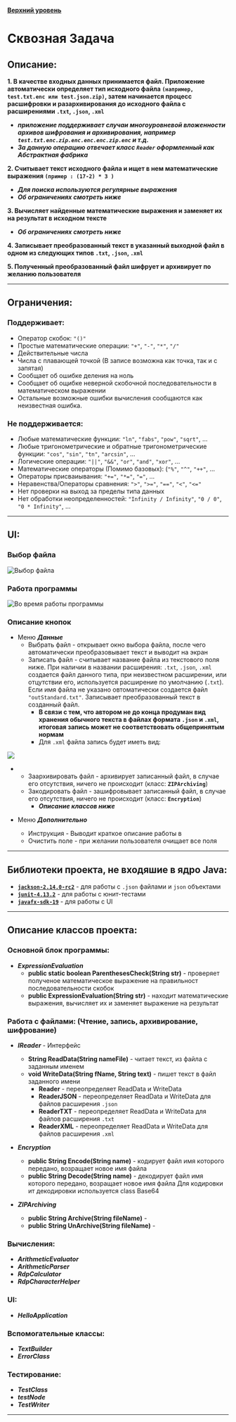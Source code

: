 
**[Верхний уровень](https://github.com/KristianKuznetsov/top-levelInformationRepository)**

# Сквозная Задача 

## Описание: 
**1. В качестве входных данных принимается файл. Приложение автоматически определяет тип исходного файла `(например, test.txt.enc или test.json.zip)`, затем начинается процесс расшифровки и разархивирования до исходного файла с расширениями `.txt`, `.json`, `.xml`**

- ***приложение поддерживает случаи многоуровневой вложенности архивов шифрования и архивирования, например `test.txt.enc.zip.enc.enc.enc.zip.enc` и т.д.***
- ***За данную операцию отвечает класс `Reader` оформленный как Абстрактная фабрика***

**2. Считывает текст исходного файла и ищет в нем математические выражения  `(пример : (17-2) * 3 )`**

- ***Для поиска используются регулярные выражения***
- ***Об ограничениях смотреть ниже***

**3. Вычисляет найденные математические выражения и заменяет их на результат в исходном тексте**

- ***Об ограничениях смотреть ниже***

**4. Записывает преобразованный текст в указанный выходной файл в одном из следующих типов `.txt`, `.json`, `.xml`** 

**5. Полученный преобразованный файл шифрует и архивирует по желанию пользователя** 

___

## Ограничения: 

### Поддерживает:
   - Оператор скобок: `"()"`
   - Простые математические операции: `"+"`, `"-"`, `"*"`, `"/"`
   - Действительные числа
   - Числа с плавающей точкой (В записе возможна как точка, так и с запятая)
   - Сообщает об ошибке деления на ноль
   - Сообщает об ощибке неверной скобочной последовательности в математическом выражении
   - Остальные возможные ошибки вычисления сообщаются как неизвестная ошибка.
 
### Не поддерживается:
   - Любые математические функции: `"ln"`, `"fabs"`, `"pow"`, `"sqrt"`, ...
   - Любые тригонометрические и обратные тригонометрические функции: `"cos"`, `"sin"`, `"tn"`, `"arcsin"`, ...
   - Логические операции: `"||"`, `"&&"`, `"or"`, `"and"`, `"xor"`, ...
   - Математические операторы (Помимо базовых): (`"%"`, `"^"`, `"++"`, ...
   - Операторы присваиывания: `"+="`, `"*="`, `"="`, ...
   - Неравенства/Операторы сравнения: `">"`, `">="`, `"=="`, `"<"`, `"<="`
   - Нет проверки на выход за пределы типа данных
   - Нет обработки неопределенностей: `"Infinity / Infinity"`, `"0 / 0"`, `"0 * Infinity"`, ...
___
## UI: 
### Выбор файла
![Выбор файла](https://github.com/KristianKuznetsov/JavaPractice/blob/main/Additional%20materials/2023-01-18_20-56-55.png)

### Работа программы
![Во время работы программы](https://github.com/KristianKuznetsov/JavaPractice/blob/main/Additional%20materials/2023-01-18_21-38-46.png)

### Описание кнопок

- Меню ***Данные***
   - Выбрать файл - открывает окно выбора файла, после чего автоматически преобразовывает текст и выводит на экран
   - Записать файл - считывает название файла из текстового поля ниже. При наличии в названии расширения: `.txt`, `.json`, `.xml` создается файл данного типа, при неизвестном расширении, или отцутствии его, используется расширение по умолчанию (`.txt`). Если имя файла не указано овтоматически создается файл `"outStandard.txt"`. Записывает преобразованный текст в созданный файл.
      - **В связи с тем, что автором не до конца продуман вид хранения обычного текста в файлах формата `.json` и `.xml`, итоговая запись может не соответствовать общепринятым нормам**
      - Для `.xml` файла запись будет иметь вид:
      
![](https://github.com/KristianKuznetsov/JavaPractice/blob/main/Additional%20materials/2023-01-19_00-33-50.png)

- 
   - Заархивировать файл - архивирует записанный файл, в случае его отсутствия, ничего не происходит (класс: **`ZIPArchiving`**)
   - Закодировать файл - зашифровывает записанный файл, в случае его отсутствия, ничего не происходит (класс: **`Encryption`**)
      - ***Описание классов ниже***
   
- Меню ***Дополнительно*** 
   - Инструкция - Выводит краткое описание работы в 
   - Очистить поле - при желании пользователя очищает все поля
___

## Библиотеки проекта, не входяшие в ядро Java: 
- [**`jackson-2.14.0-rc2`**](https://github.com/KristianKuznetsov/JavaSecondCourseEnd-to-endTask/tree/main/Libraries/JSON) - для работы с `.json` файлами и  `json` объектами
- [**`junit-4.13.2`**](https://github.com/KristianKuznetsov/JavaSecondCourseEnd-to-endTask/tree/main/Libraries/Unit%20Tests) - для работы с юнит-тестами
- [**`javafx-sdk-19`**](https://github.com/KristianKuznetsov/JavaSecondCourseEnd-to-endTask/tree/main/Libraries/JavaFX) - для работы с UI
___
## Описание классов проекта: 

### Основной блок программы:
- ***ExpressionEvaluation*** 
   - **public static boolean ParenthesesCheck(String str)** - проверяет полученое математическое выражение на правильност последовательности скобок
   - **public ExpressionEvaluation(String str)** - находит математические выражения, вычисляет их и заменяет выражение на результат

### Работа с файлами: (Чтение, запись, архивирование, шифрование)
- ***IReader*** - Интерфейс
   - **String ReadData(String nameFile)** - читает текст, из файла с заданным именем
   - **void WriteData(String fName, String text)** - пишет текст в файл заданного имени
      - **Reader** - переопределяет ReadData и WriteData
      - **ReaderJSON** - переопределяет ReadData и WriteData для файлов расширения `.json`
      - **ReaderTXT** - переопределяет ReadData и WriteData для файлов расширения `.txt`
      - **ReaderXML** - переопределяет ReadData и WriteData для файлов расширения `.xml`
- ***Encryption***
   - **public String Encode(String name)** - кодирует файл имя которого передано, возращает новое имя файла
   - **public String Decode(String name)** - декодирует файл имя которого передано, возращает новое имя файла
Для кодировки ит декодировки используется class Base64 

- ***ZIPArchiving***
   - **public String Archive(String fileName)** - 
   - **public String UnArchive(String fileName)** - 

### Вычисления:
- ***ArithmeticEvaluator***
- ***ArithmeticParser***
- ***RdpCalculator***
- ***RdpCharacterHelper***

### UI:
- ***HelloApplication***

### Вспомогательные классы:
- ***TextBuilder***
- ***ErrorClass***

### Тестирование:
- ***TestClass***
- ***testNode***
- ***TestWriter***
___
